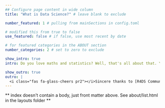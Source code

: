 ```yaml
---
## Configure page content in wide column
title: "What is Data Science?" # leave blank to exclude

number_featured: 1 # pulling from mainSections in config.toml

# modified this from true to false
use_featured: false # if false, use most recent by date

# for featured categories in the ABOUT section
number_categories: 2 # set to zero to exclude

show_intro: true
intro: Do you love maths and statistics? Well, that's all about that. You might need to have some computer skills as well but that's all that it takes for you to start *investigating* real world data. One more thing to say, you'll learn how to make beautiful visualizations of your data.

show_outro: true
outro: |
  <i class="fas fa-glass-cheers pr2"></i>Sincere thanks to [R4DS Community](https://www.rfordatasci.com/) for helping me in this journey!
---
```


** index doesn't contain a body, just front matter above.
See about/list.html in the layouts folder **